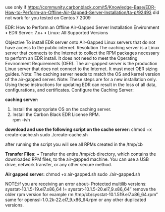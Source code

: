 use only if https://community.carbonblack.com/t5/Knowledge-Base/EDR-How-to-Perform-an-Offline-Air-Gapped-Server-Installation/ta-p/92493 did not work for you
tested on Centos 7 2009

EDR: How to Perform an Offline Air-Gapped Server Installation 
Environment
•	EDR Server: 7.x+
•	Linux: All Supported Versions

Objective
To install EDR server onto Air-Gapped Linux servers that do not have access to the public internet. 
Resolution
The caching server is a Linux server that connects to the Internet to collect the RPM packages necessary to perform an EDR install.  It does not need to meet the Operating Environment Requirements (OER).
The air-gapped server is the production Linux server that does not connect to the Internet.  It must meet OER sizing guides.
Note: The caching server needs to match the OS and kernel version of the air-gapped server.
Note: These steps are for a new installation only.  Using these instructions for updating EDR can result in the loss of all data, configurations, and certificates.
Configure the Caching Server:


**caching server:**
1.	Install the appropriate OS on the caching server.
2.	Install the Carbon Black EDR License RPM.  
rpm -ivh <carbon-black-release-file>

**download and use the following script on the cache server:**
chmod +x create-cache.sh
sudo ./create-cache.sh

after running the script you will see all RPMs created in the /tmp/cb

**Transfer Files:**
•	Transfer the entire /tmp/cb directory, which contains the downloaded RPM files, to the air-gapped machine. You can use a USB drive, network transfer, or any other secure method.

**Air gapped server:**
chmod +x air-gapped.sh
sudo ./air-gapped.sh

NOTE:if you are receiving an error about- 
Protected multilib versions: sysstat-10.1.5-19.el7.x86_64 != sysstat-10.1.5-20.el7_9.x86_64”
remove the older rpm version for example rm /tmp/cb/sysstat-10.1.519.el7.x86_64.rpm”
same for openssl-1.0.2k-22.el7_9.x86_64.rpm or any other duplicated versions.
